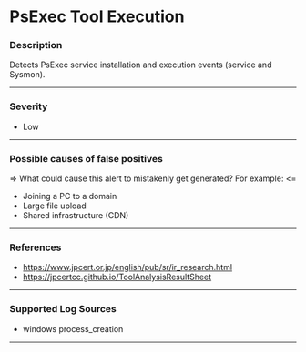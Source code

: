 # PsExec Tool Execution
### Description

Detects PsExec service installation and execution events (service and Sysmon).

-------------------
### Severity

- Low

-------------------
<!---
### Detailed Information

- Why is this alert triggered?
- What are the typical causes that generate this alert? (e.g. port scans, unusual file access activity, etc...)
- Which corroborating information should be looked up?
- Any supporting queries to get more information?
- Any supporting visualizations to get more information?

-------------------
--->
### Possible causes of false positives

=> What could cause this alert to mistakenly get generated? For example: <=
- Joining a PC to a domain
- Large file upload
- Shared infrastructure (CDN)

-------------------
### References

- https://www.jpcert.or.jp/english/pub/sr/ir_research.html
- https://jpcertcc.github.io/ToolAnalysisResultSheet

-------------------
### Supported Log Sources

- windows process_creation

-------------------

